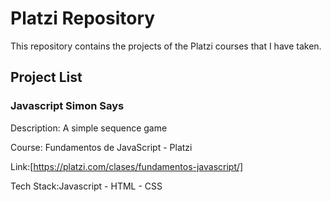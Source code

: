 # Platzi Repository

This repository contains the projects of the Platzi courses that I have taken.

## Project List

### Javascript Simon Says

Description: A simple sequence game

Course: Fundamentos de JavaScript - Platzi

Link:[https://platzi.com/clases/fundamentos-javascript/]

Tech Stack:Javascript - HTML - CSS
